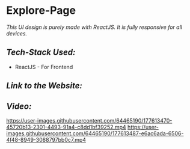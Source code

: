 # Explore-Page

*This UI design is purely made with ReactJS. It is fully responsive for all devices.*

 ## *Tech-Stack Used:*
 * ReactJS - For Frontend
 
 ## *Link to the Website:*


## *Video:*
https://user-images.githubusercontent.com/64465190/177613470-45720b13-2301-4493-91a4-c8dd1bf39252.mp4
https://user-images.githubusercontent.com/64465190/177613487-e6ac6ada-6506-4f48-8949-3088797bb0c7.mp4

 

